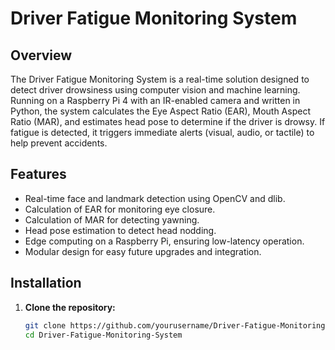 # Driver Fatigue Monitoring System

## Overview
The Driver Fatigue Monitoring System is a real-time solution designed to detect driver drowsiness using computer vision and machine learning. Running on a Raspberry Pi 4 with an IR-enabled camera and written in Python, the system calculates the Eye Aspect Ratio (EAR), Mouth Aspect Ratio (MAR), and estimates head pose to determine if the driver is drowsy. If fatigue is detected, it triggers immediate alerts (visual, audio, or tactile) to help prevent accidents.

## Features
- Real-time face and landmark detection using OpenCV and dlib.
- Calculation of EAR for monitoring eye closure.
- Calculation of MAR for detecting yawning.
- Head pose estimation to detect head nodding.
- Edge computing on a Raspberry Pi, ensuring low-latency operation.
- Modular design for easy future upgrades and integration.

## Installation
1. **Clone the repository:**
   ```bash
   git clone https://github.com/yourusername/Driver-Fatigue-Monitoring-System.git
   cd Driver-Fatigue-Monitoring-System
